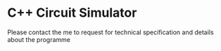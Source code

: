 # C++ Circuit Simulator

Please contact the me to request for technical specification and details about the programme
